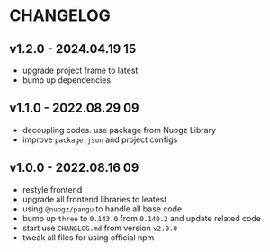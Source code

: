 # CHANGELOG

## v1.2.0 - 2024.04.19 15
* upgrade project frame to latest
* bump up dependencies


## v1.1.0 - 2022.08.29 09
* decoupling codes. use package from Nuogz Library
* improve `package.json` and project configs


## v1.0.0 - 2022.08.16 09
* restyle frontend
* upgrade all frontend libraries to leatest
* using `@nuogz/pangu` to handle all base code
* bump up `three` to `0.143.0` from `0.140.2` and update related code
* start use `CHANGLOG.md` from version `v2.0.0`
* tweak all files for using official npm

